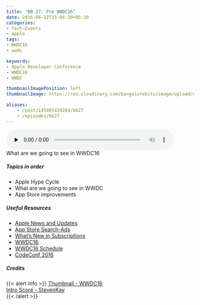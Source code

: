 ```yaml
---
title: "BB 27: Pre WWDC16"
date: 2016-06-12T15:04:20+05:30
categories:
- Tech-Events
- apple
tags:
- WWDC16
- wwdc

keywords:
- Apple Developer Conference
- WWDC16
- WWDC

thumbnailImagePosition: left
thumbnailImage: https://res.cloudinary.com/bangalorebits/image/upload/w_400,h_400,c_fill,r_max/v1517410307/bb-episode-assets/bb27-thumbnail.png

aliases:
    - /post/145805419284/bb27
    - /episodes/bb27
---
```

<audio controls="controls" controls style="width: 450px;" preload="none" id="audio_player"><source  src='https://bangalorebits.s3.amazonaws.com/2016/BB_EP27_2016-24.mp3' type="audio/mp3">  </audio>
<BR>
What are we going to see in WWDC16
<!--more-->
##### Topics in order
- Apple Hype Cycle
- What are we going to see in WWDC
- App Store improvements

##### Useful Resources
*   [Apple News and Updates](https://developer.apple.com/news/)
*   [App Store Search-Ads](https://developer.apple.com/app-store/search-ads/)
*   [What’s New in Subscriptions](https://developer.apple.com/app-store/subscriptions/whats-new/)
*   [WWDC16](https://developer.apple.com/wwdc/events/)
*   [WWDC16 Schedule](https://developer.apple.com/wwdc/schedule/)
*   [CodeConf 2016](http://www.recode.net)

##### Credits

{{< alert info  >}}
  [Thumbnail - WWDC16](https://www.developer.apple.com/) <BR>
  [Intro Score - StevenKay](https://plus.google.com/+StevenKay_Detachment)<BR>
{{< /alert >}}
